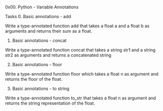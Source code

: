 0x00. Python - Variable Annotations

Tasks
0. Basic annotations - add

Write a type-annotated function add that takes a float a and a float b as arguments and returns their sum as a float.


1. Basic annotations - concat

Write a type-annotated function concat that takes a string str1 and a string str2 as arguments and returns a concatenated string


2. Basic annotations - floor

Write a type-annotated function floor which takes a float n as argument and returns the floor of the float.


3. Basic annotations - to string

Write a type-annotated function to_str that takes a float n as argument and returns the string representation of the float.


